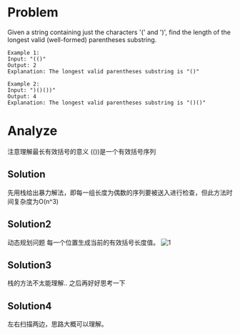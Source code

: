 # Problem
Given a string containing just the characters '(' and ')', find the length of the longest valid (well-formed) parentheses substring.
```
Example 1:
Input: "(()"
Output: 2
Explanation: The longest valid parentheses substring is "()"
```
```
Example 2:
Input: ")()())"
Output: 4
Explanation: The longest valid parentheses substring is "()()"
```

# Analyze
注意理解最长有效括号的意义
(())是一个有效括号序列

## Solution
先用栈给出暴力解法，即每一组长度为偶数的序列要被送入进行检查，但此方法时间复杂度为O(n^3)
## Solution2
动态规划问题
每一个位置生成当前的有效括号长度值。
![1](https://github.com/npujcong/leetcode-together/blob/master/src/32.Longest_Valid_Parentheses-DP/img/1.png)

## Solution3
栈的方法不太能理解..
之后再好好思考一下

## Solution4
左右扫描两边，思路大概可以理解。